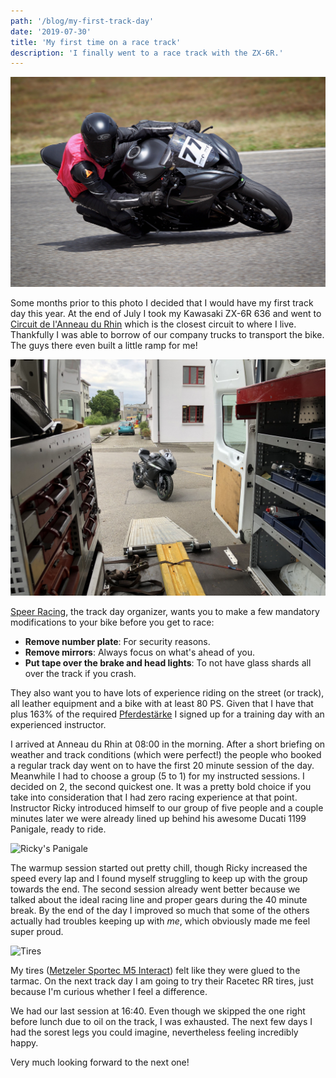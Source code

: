 ```yaml
---
path: '/blog/my-first-track-day'
date: '2019-07-30'
title: 'My first time on a race track'
description: 'I finally went to a race track with the ZX-6R.'
---
```


![Action shot](./action_shot.jpg)

Some months prior to this photo I decided that I would have my first track day this year. At the end of July I took my Kawasaki ZX-6R 636 and went to [Circuit de l'Anneau du Rhin](https://www.rheinring.com/rennstrecken/rennstrecke-3-0-km/) which is the closest circuit to where I live. Thankfully I was able to borrow of our company trucks to transport the bike. The guys there even built a little ramp for me!

![Loading the bike in the truck](./loading.jpg)

[Speer Racing](https://www.speer-racing.de/startseite/), the track day organizer, wants you to make a few mandatory modifications to your bike before you get to race:

- **Remove number plate**: For security reasons.
- **Remove mirrors**: Always focus on what's ahead of you.
- **Put tape over the brake and head lights**: To not have glass shards all over the track if you crash.

They also want you to have lots of experience riding on the street (or track), all leather equipment and a bike with at least 80 PS. Given that I have that plus 163% of the required [Pferdestärke](https://en.wikipedia.org/wiki/Horsepower) I signed up for a training day with an experienced instructor.

I arrived at Anneau du Rhin at 08:00 in the morning. After a short briefing on weather and track conditions (which were perfect!) the people who booked a regular track day went on to have the first 20 minute session of the day. Meanwhile I had to choose a group (5 to 1) for my instructed sessions. I decided on 2, the second quickest one. It was a pretty bold choice if you take into consideration that I had zero racing experience at that point. Instructor Ricky introduced himself to our group of five people and a couple minutes later we were already lined up behind his awesome Ducati 1199 Panigale, ready to ride.

![Ricky's Panigale](./rennleitung.jpg)

The warmup session started out pretty chill, though Ricky increased the speed every lap and I found myself struggling to keep up with the group towards the end. The second session already went better because we talked about the ideal racing line and proper gears during the 40 minute break. By the end of the day I improved so much that some of the others actually had troubles keeping up with _me_, which obviously made me feel super proud.

![Tires](./tires.jpg)

My tires ([Metzeler Sportec M5 Interact](https://www.metzeler.com/de-de/produkte/reifen/sportec-m5-interact)) felt like they were glued to the tarmac. On the next track day I am going to try their Racetec RR tires, just because I'm curious whether I feel a difference.

We had our last session at 16:40. Even though we skipped the one right before lunch due to oil on the track, I was exhausted. The next few days I had the sorest legs you could imagine, nevertheless feeling incredibly happy.

Very much looking forward to the next one!
